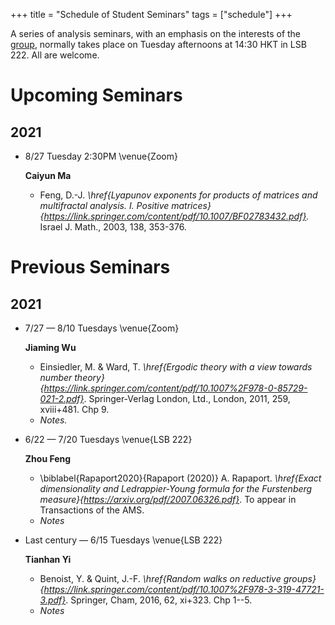 +++
title = "Schedule of Student Seminars"
tags = ["schedule"]
+++

A series of analysis seminars, with an emphasis on the interests of the [group](/about/), normally takes place on Tuesday afternoons at 14:30 HKT in LSB 222. All are welcome.

# Upcoming Seminars
## 2021

- 8/27 Tuesday 2:30PM \venue{Zoom}

  **Caiyun Ma**

  - Feng, D.-J. *\href{Lyapunov exponents for products of matrices and multifractal analysis. I. Positive matrices}{https://link.springer.com/content/pdf/10.1007/BF02783432.pdf}.* Israel J. Math., 2003, 138, 353-376.

# Previous Seminars
## 2021

- 7/27 — 8/10 Tuesdays \venue{Zoom}
  
  **Jiaming Wu**
  
  - Einsiedler, M. & Ward, T. *\href{Ergodic theory with a view towards number theory}{https://link.springer.com/content/pdf/10.1007%2F978-0-85729-021-2.pdf}*. Springer-Verlag London, Ltd., London, 2011, 259, xviii+481. Chp 9.
  - *Notes.*

- 6/22 — 7/20 Tuesdays \venue{LSB 222}

  **Zhou Feng**

  - \biblabel{Rapaport2020}{Rapaport (2020)} A. Rapaport. *\href{Exact dimensionality and Ledrappier-Young formula for the Furstenberg measure}{https://arxiv.org/pdf/2007.06326.pdf}*. To appear in Transactions of the AMS.
  - *Notes*

- Last century  — 6/15 Tuesdays \venue{LSB 222}

  **Tianhan Yi**
  
  - Benoist, Y. & Quint, J.-F. *\href{Random walks on reductive groups}{https://link.springer.com/content/pdf/10.1007%2F978-3-319-47721-3.pdf}*. Springer, Cham, 2016, 62, xi+323. Chp 1--5.
  - *Notes*

